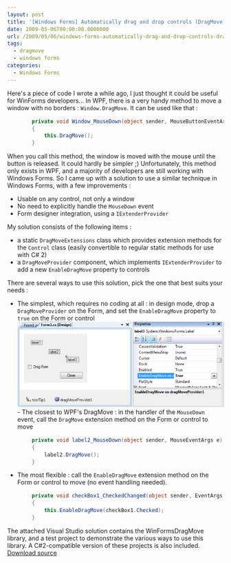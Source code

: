 ```yaml
---
layout: post
title: '[Windows Forms] Automatically drag and drop controls (DragMove)'
date: 2009-05-06T00:00:00.0000000
url: /2009/05/06/windows-forms-automatically-drag-and-drop-controls-dragmove/
tags:
  - dragmove
  - windows forms
categories:
  - Windows Forms
---
```


Here's a piece of code I wrote a while ago, I just thought it could be useful for WinForms developers...  In WPF, there is a very handy method to move a window with no borders : `Window.DragMove`. It can be used like that :  
```csharp
        private void Window_MouseDown(object sender, MouseButtonEventArgs e)
        {
            this.DragMove();
        }
```
  When you call this method, the window is moved with the mouse until the button is released. It could hardly be simpler ;)  Unfortunately, this method only exists in WPF, and a majority of developers are still working with Windows Forms. So I came up with a solution to use a similar technique in Windows Forms, with a few improvements : 
- Usable on any control, not only a window
- No need to explicitly handle the `MouseDown` event
- Form designer integration, using a `IExtenderProvider`

My solution consists of the following items :
- a static `DragMoveExtensions` class which provides extension methods for the `Control` class (easily convertible to regular static methods for use with C# 2)
- a `DragMoveProvider` component, which implements `IExtenderProvider` to add a new `EnableDragMove` property to controls

There are several ways to use this solution, pick the one that best suits your needs :
- The simplest, which requires no coding at all : in design mode, drop a `DragMoveProvider` on the Form, and set the `EnableDragMove` property to `true` on the Form or control
![DragMoveProvider](dragmoveprovider1.png)- The closest to WPF's DragMove : in the handler of the `MouseDown` event, call the `DragMove` extension method on the Form or control to move

```csharp
        private void label2_MouseDown(object sender, MouseEventArgs e)
        {
            label2.DragMove();
        }
```
- The most flexible : call the `EnableDragMove` extension method on the Form or control to move (no event handling needed).

```csharp
        private void checkBox1_CheckedChanged(object sender, EventArgs e)
        {
            this.EnableDragMove(checkBox1.Checked);
        }
```

  The attached Visual Studio solution contains the WinFormsDragMove library, and a test project to demonstrate the various ways to use this library. A C#2-compatible version of these projects is also included.  [Download source](http://www.thomaslevesque.com/files/2012/06/DragMove.zip)

